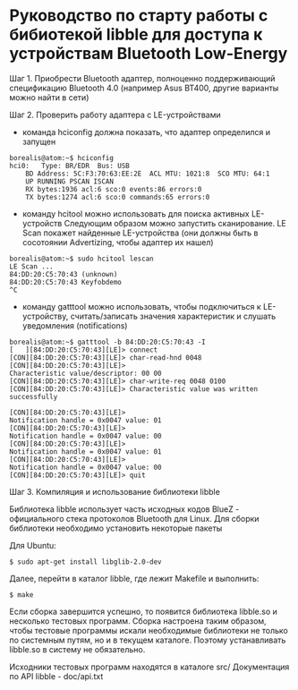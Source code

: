 Руководство по старту работы с бибиотекой libble для доступа к устройствам Bluetooth Low-Energy
===

Шаг 1. Приобрести Bluetooth адаптер, полноценно поддерживающий спецификацию Bluetooth 4.0
(например Asus BT400, другие варианты можно найти в сети)

Шаг 2. Проверить работу адаптера с LE-устройствами

- команда hciconfig должна показать, что адаптер определился и запущен
```
borealis@atom:~$ hciconfig
hci0:	Type: BR/EDR  Bus: USB
	BD Address: 5C:F3:70:63:EE:2E  ACL MTU: 1021:8  SCO MTU: 64:1
	UP RUNNING PSCAN ISCAN 
	RX bytes:1936 acl:6 sco:0 events:86 errors:0
	TX bytes:1274 acl:6 sco:0 commands:65 errors:0
```

- команду hcitool можно использовать для поиска активных LE-устройств
Следующим образом можно запустить сканирование. LE Scan покажет найденные
LE-устройства (они должны быть в сосотоянии Advertizing, чтобы адаптер их нашел)

```
borealis@atom:~$ sudo hcitool lescan
LE Scan ...
84:DD:20:C5:70:43 (unknown)
84:DD:20:C5:70:43 Keyfobdemo
^C
```

- команду gatttool можно использовать, чтобы подключиться к LE-устройству,
считать/записать значения характеристик и слушать уведомления (notifications)
```
borealis@atom:~$ gatttool -b 84:DD:20:C5:70:43 -I
[   ][84:DD:20:C5:70:43][LE]> connect 
[CON][84:DD:20:C5:70:43][LE]> char-read-hnd 0048
[CON][84:DD:20:C5:70:43][LE]> 
Characteristic value/descriptor: 00 00 
[CON][84:DD:20:C5:70:43][LE]> char-write-req 0048 0100
[CON][84:DD:20:C5:70:43][LE]> Characteristic value was written successfully

[CON][84:DD:20:C5:70:43][LE]> 
Notification handle = 0x0047 value: 01 
[CON][84:DD:20:C5:70:43][LE]> 
Notification handle = 0x0047 value: 00 
[CON][84:DD:20:C5:70:43][LE]> 
Notification handle = 0x0047 value: 01 
[CON][84:DD:20:C5:70:43][LE]> 
Notification handle = 0x0047 value: 00 
[CON][84:DD:20:C5:70:43][LE]> quit
```

Шаг 3. Компиляция и использование библиотеки libble

Библиотека libble использует часть исходных кодов BlueZ - официального стека протоколов
Bluetooth для Linux. Для сборки библиотеки необходимо установить некоторые пакеты

Для Ubuntu:
```
$ sudo apt-get install libglib-2.0-dev
```

Далее, перейти в каталог libble, где лежит Makefile и выполнить:
```
$ make
```
Если сборка завершится успешно, то появится библиотека libble.so и несколько тестовых программ.
Сборка настроена таким образом, чтобы тестовые программы искали необходимые библиотеки не только по
системным путям, но и в текущем каталоге. Поэтому устанавливать libble.so в систему не обязательно.

Исходники тестовых программ находятся в каталоге src/
Документация по API libble - doc/api.txt


